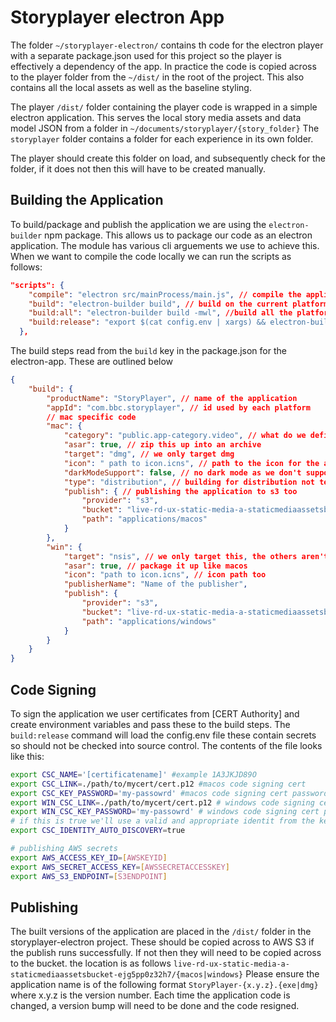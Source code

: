 # Storyplayer electron App

The folder  `~/storyplayer-electron/` contains th code for the electron player with a separate package.json used for this project so the player is effectively a dependency of the app. In practice the code is copied across to the player folder from the `~/dist/` in the root of the project. This also contains all the local assets as well as the baseline styling.

The player `/dist/` folder containing the player code is wrapped in a simple electron application. This serves the local story media assets and data model JSON from a folder in `~/documents/storyplayer/{story_folder}` The `storyplayer` folder contains a folder for each experience in its own folder.

The player should create this folder on load, and subsequently check for the folder, if it does not then this will have to be created manually. 

## Building the Application

To build/package and publish the application we are using the `electron-builder` npm package. This allows us to package our code as an electron application. The module has various cli arguements we use to achieve this. When we want to compile the code locally we can run the scripts as follows:

```json
"scripts": {
    "compile": "electron src/mainProcess/main.js", // compile the application
    "build": "electron-builder build", // build on the current platform
    "build:all": "electron-builder build -mwl", //build all the platforms
    "build:release": "export $(cat config.env | xargs) && electron-builder build -mwl" // create the release version with code signing
  },
```

The build steps read from the `build` key in the package.json for the electron-app. These are outlined below
```json
{
    "build": {
        "productName": "StoryPlayer", // name of the application
        "appId": "com.bbc.storyplayer", // id used by each platform
        // mac specific code
        "mac": {
            "category": "public.app-category.video", // what do we define our app as for apple to sort
            "asar": true, // zip this up into an archive
            "target": "dmg", // we only target dmg
            "icon": " path to icon.icns", // path to the icon for the application
            "darkModeSupport": false, // no dark mode as we don't support it in the player
            "type": "distribution", // building for distribution not testing
            "publish": { // publishing the application to s3 too
                "provider": "s3",
                "bucket": "live-rd-ux-static-media-a-staticmediaassetsbucket-ejg5pp0z32h7",
                "path": "applications/macos"
            }
        },
        "win": {
            "target": "nsis", // we only target this, the others aren't needed
            "asar": true, // package it up like macos
            "icon": "path to icon.icns", // icon path too
            "publisherName": "Name of the publisher",
            "publish": {
                "provider": "s3",
                "bucket": "live-rd-ux-static-media-a-staticmediaassetsbucket-ejg5pp0z32h7",
                "path": "applications/windows"
            }
        }
    }
}
```

## Code Signing

To sign the application we user certificates from [CERT Authority] and create environment variables and pass these to the build steps. The `build:release` command will load the config.env file these contain secrets so should not be checked into source control. The contents of the file looks like this: 
```bash
export CSC_NAME='[certificatename]' #example 1A3JKJD89O
export CSC_LINK=./path/to/mycert/cert.p12 #macos code signing cert
export CSC_KEY_PASSWORD='my-passowrd' #macos code signing cert password
export WIN_CSC_LINK=./path/to/mycert/cert.p12 # windows code signing cert 
export WIN_CSC_KEY_PASSWORD='my-passowrd' # windows code signing cert password
# if this is true we'll use a valid and appropriate identit from the keychain in macos
export CSC_IDENTITY_AUTO_DISCOVERY=true 

# publishing AWS secrets
export AWS_ACCESS_KEY_ID=[AWSKEYID] 
export AWS_SECRET_ACCESS_KEY=[AWSSECRETACCESSKEY]
export AWS_S3_ENDPOINT=[S3ENDPOINT]
```

## Publishing

The built versions of the application are placed in the `/dist/` folder in the storyplayer-electron project. These should be copied across to AWS S3 if the publish runs successfully. If not then they will need to be copied across to the bucket. the location is as follows `live-rd-ux-static-media-a-staticmediaassetsbucket-ejg5pp0z32h7/{macos|windows}` Please ensure the application name is of the following format `StoryPlayer-{x.y.z}.{exe|dmg}` where x.y.z is the version number. Each time the application code is changed, a version bump will need to be done and the code resigned. 